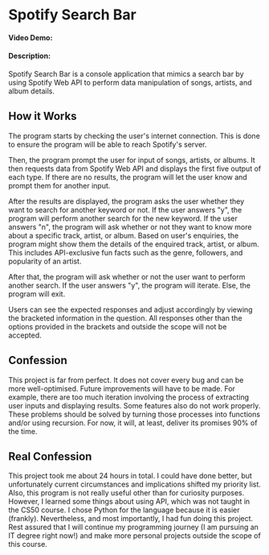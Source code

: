# Spotify Search Bar
#### Video Demo:  <URL HERE>
#### Description:
Spotify Search Bar is a console application that mimics a search bar by using Spotify Web API to perform data manipulation of songs, artists, and album details.

## How it Works

The program starts by checking the user's internet connection. This is done to ensure the program will be able to reach Spotify's server.

Then, the program prompt the user for input of songs, artists, or albums. It then requests data from Spotify Web API and displays the first five output of each type. If there are no results, the program will let the user know and prompt them for another input.

After the results are displayed, the program asks the user whether they want to search for another keyword or not. If the user answers "y", the program will perform another search for the new keyword. If the user answers "n", the program will ask whether or not they want to know more about a specific track, artist, or album. Based on user's enquiries, the program might show them the details of the enquired track, artist, or album. This includes API-exclusive fun facts such as the genre, followers, and popularity of an artist.

After that, the program will ask whether or not the user want to perform another search. If the user answers "y", the program will iterate. Else, the program will exit.

Users can see the expected responses and adjust accordingly by viewing the bracketed information in the question. All responses other than the options provided in the brackets and outside the scope will not be accepted.

## Confession
This project is far from perfect. It does not cover every bug and can be more well-optimised. Future improvements will have to be made. For example, there are too much iteration involving the process of extracting user inputs and displaying results. Some features also do not work properly. These problems should be solved by turning those processes into functions and/or using recursion. For now, it will, at least, deliver its promises 90% of the time.

## Real Confession
This project took me about 24 hours in total. I could have done better, but unfortunately current circumstances and implications shifted my priority list. Also, this program is not really useful other than for curiosity purposes. However, I learned some things about using API, which was not taught in the CS50 course. I chose Python for the language because it is easier (frankly). Nevertheless, and most importantly, I had fun doing this project. Rest assured that I will continue my programming journey (I am pursuing an IT degree right now!) and make more personal projects outside the scope of this course.
